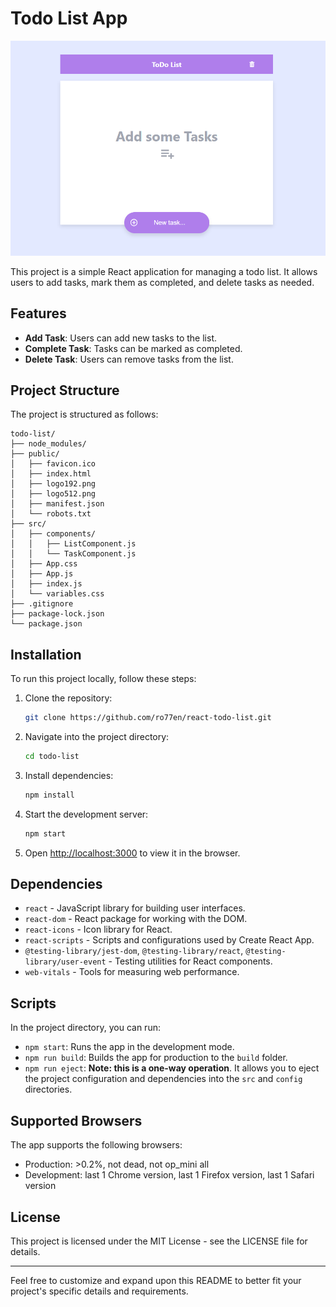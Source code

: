 # Todo List App

![alt text](image.png)

This project is a simple React application for managing a todo list. It allows users to add tasks, mark them as completed, and delete tasks as needed.

## Features

- **Add Task**: Users can add new tasks to the list.
- **Complete Task**: Tasks can be marked as completed.
- **Delete Task**: Users can remove tasks from the list.

## Project Structure

The project is structured as follows:

```
todo-list/
├── node_modules/
├── public/
│   ├── favicon.ico
│   ├── index.html
│   ├── logo192.png
│   ├── logo512.png
│   ├── manifest.json
│   └── robots.txt
├── src/
│   ├── components/
│   │   ├── ListComponent.js
│   │   └── TaskComponent.js
│   ├── App.css
│   ├── App.js
│   ├── index.js
│   └── variables.css
├── .gitignore
├── package-lock.json
└── package.json
```

## Installation

To run this project locally, follow these steps:

1. Clone the repository:
   ```bash
   git clone https://github.com/ro77en/react-todo-list.git
   ```
2. Navigate into the project directory:
   ```bash
   cd todo-list
   ```
3. Install dependencies:
   ```bash
   npm install
   ```
4. Start the development server:
   ```bash
   npm start
   ```
5. Open [http://localhost:3000](http://localhost:3000) to view it in the browser.

## Dependencies

- `react` - JavaScript library for building user interfaces.
- `react-dom` - React package for working with the DOM.
- `react-icons` - Icon library for React.
- `react-scripts` - Scripts and configurations used by Create React App.
- `@testing-library/jest-dom`, `@testing-library/react`, `@testing-library/user-event` - Testing utilities for React components.
- `web-vitals` - Tools for measuring web performance.

## Scripts

In the project directory, you can run:

- `npm start`: Runs the app in the development mode.
- `npm run build`: Builds the app for production to the `build` folder.
- `npm run eject`: **Note: this is a one-way operation**. It allows you to eject the project configuration and dependencies into the `src` and `config` directories.

## Supported Browsers

The app supports the following browsers:

- Production: >0.2%, not dead, not op_mini all
- Development: last 1 Chrome version, last 1 Firefox version, last 1 Safari version

## License

This project is licensed under the MIT License - see the LICENSE file for details.

---

Feel free to customize and expand upon this README to better fit your project's specific details and requirements.